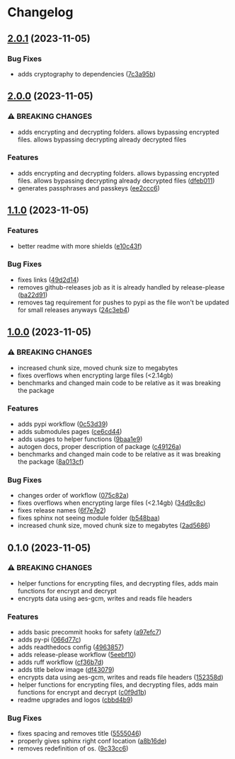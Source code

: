 # Changelog

## [2.0.1](https://github.com/E-FileTypes/e-filetypes-py/compare/v2.0.0...v2.0.1) (2023-11-05)


### Bug Fixes

* adds cryptography to dependencies ([7c3a95b](https://github.com/E-FileTypes/e-filetypes-py/commit/7c3a95b104f17d726e0341b4d783bc9760ca2b67))

## [2.0.0](https://github.com/E-FileTypes/e-filetypes-py/compare/v1.1.0...v2.0.0) (2023-11-05)


### ⚠ BREAKING CHANGES

* adds encrypting and decrypting folders. allows bypassing encrypted files. allows bypassing decrypting already decrypted files

### Features

* adds encrypting and decrypting folders. allows bypassing encrypted files. allows bypassing decrypting already decrypted files ([dfeb011](https://github.com/E-FileTypes/e-filetypes-py/commit/dfeb01114e5648b45aa4a5f9e779bf4c3d49af08))
* generates passphrases and passkeys ([ee2ccc6](https://github.com/E-FileTypes/e-filetypes-py/commit/ee2ccc65313cf233ac94542796f5ed3af812ddce))

## [1.1.0](https://github.com/E-FileTypes/e-filetypes-py/compare/v1.0.0...v1.1.0) (2023-11-05)


### Features

* better readme with more shields ([e10c43f](https://github.com/E-FileTypes/e-filetypes-py/commit/e10c43f5613439d6a9aa6cacc6c784f5f60b0860))


### Bug Fixes

* fixes links ([49d2d14](https://github.com/E-FileTypes/e-filetypes-py/commit/49d2d14aec8675abcf62e55f1088b8dbea5b855a))
* removes github-releases job as it is already handled by release-please ([ba22d91](https://github.com/E-FileTypes/e-filetypes-py/commit/ba22d91446fd83359d6366d424e4b8ff255f95e9))
* removes tag requirement for pushes to pypi as the file won't be updated for small releases anyways ([24c3eb4](https://github.com/E-FileTypes/e-filetypes-py/commit/24c3eb411e0d2f2aae4a60d8b5cddbe4b5e993f6))

## [1.0.0](https://github.com/E-FileTypes/e-filetypes-py/compare/v0.1.0...v1.0.0) (2023-11-05)


### ⚠ BREAKING CHANGES

* increased chunk size, moved chunk size to megabytes
* fixes overflows when encrypting large files (<2.14gb)
* benchmarks and changed main code to be relative as it was breaking the package

### Features

* adds pypi workflow ([0c53d39](https://github.com/E-FileTypes/e-filetypes-py/commit/0c53d3951edc325ff584c8c631a9025b6977566f))
* adds submodules pages ([ce6cd44](https://github.com/E-FileTypes/e-filetypes-py/commit/ce6cd44110ffc53f5c3e4fbe7ccd7b2172eaa55a))
* adds usages to helper functions ([9baa1e9](https://github.com/E-FileTypes/e-filetypes-py/commit/9baa1e9a344e49af0982792f40f75ebe12083bd0))
* autogen docs, proper description of package ([c49126a](https://github.com/E-FileTypes/e-filetypes-py/commit/c49126a85c99150e32e17952b2ca8022672da8a7))
* benchmarks and changed main code to be relative as it was breaking the package ([8a013cf](https://github.com/E-FileTypes/e-filetypes-py/commit/8a013cf65458ae6fc9554f5b072b018456ff7ce3))


### Bug Fixes

* changes order of workflow ([075c82a](https://github.com/E-FileTypes/e-filetypes-py/commit/075c82a477f58d8f73586e224eb1168b5f1052f1))
* fixes overflows when encrypting large files (&lt;2.14gb) ([34d9c8c](https://github.com/E-FileTypes/e-filetypes-py/commit/34d9c8cc0a00013b2c46776bb6f21775d6611f20))
* fixes release names ([6f7e7e2](https://github.com/E-FileTypes/e-filetypes-py/commit/6f7e7e26c70aa424ed4ff4a280d4fe58cb970c0d))
* fixes sphinx not seeing module folder ([b548baa](https://github.com/E-FileTypes/e-filetypes-py/commit/b548baa2491be18a34157d3dc633d36e08ddbb32))
* increased chunk size, moved chunk size to megabytes ([2ad5686](https://github.com/E-FileTypes/e-filetypes-py/commit/2ad568684622fbebdf4c2528f0f4763f3bf9c9b4))

## 0.1.0 (2023-11-05)


### ⚠ BREAKING CHANGES

* helper functions for encrypting files, and decrypting files, adds main functions for encrypt and decrypt
* encrypts data using aes-gcm, writes and reads file headers

### Features

* adds basic precommit hooks for safety ([a97efc7](https://github.com/E-FileTypes/e-filetypes-py/commit/a97efc721dd3c96fa2a7d82f2d80ef672c598fcf))
* adds py-pi ([066d77c](https://github.com/E-FileTypes/e-filetypes-py/commit/066d77c82fca1cc0831ac79617e0e824d0e6326a))
* adds readthedocs config ([4963857](https://github.com/E-FileTypes/e-filetypes-py/commit/496385750091ed28da6c77cb867b0556239ed2c2))
* adds release-please workflow ([5eebf10](https://github.com/E-FileTypes/e-filetypes-py/commit/5eebf10635bdd692dbfc93f561413fa3a6f165b9))
* adds ruff workflow ([cf36b7d](https://github.com/E-FileTypes/e-filetypes-py/commit/cf36b7db38dbb6bc0f1b648fef50c7eeb65400a0))
* adds title below image ([df43079](https://github.com/E-FileTypes/e-filetypes-py/commit/df4307938ad16cdab4a48b6e49b81bb7758ddff3))
* encrypts data using aes-gcm, writes and reads file headers ([152358d](https://github.com/E-FileTypes/e-filetypes-py/commit/152358d6c871d39989df1a707aa0858e82309d69))
* helper functions for encrypting files, and decrypting files, adds main functions for encrypt and decrypt ([c0f9d1b](https://github.com/E-FileTypes/e-filetypes-py/commit/c0f9d1bb178f79d9d1d67bb4ac8fd3dc0378ded2))
* readme upgrades and logos ([cbbd4b9](https://github.com/E-FileTypes/e-filetypes-py/commit/cbbd4b9cfc55f7c651fa431a6f18afaa4ab893c1))


### Bug Fixes

* fixes spacing and removes title ([5555046](https://github.com/E-FileTypes/e-filetypes-py/commit/55550461ea94271d4eb8bfd927560770a0892954))
* properly gives sphinx right conf location ([a8b16de](https://github.com/E-FileTypes/e-filetypes-py/commit/a8b16de643e159919bc6649c0aa69afe9ae4e075))
* removes redefinition of os. ([9c33cc6](https://github.com/E-FileTypes/e-filetypes-py/commit/9c33cc6999d5d106f31210327e81a4f6f8dfc9e0))
